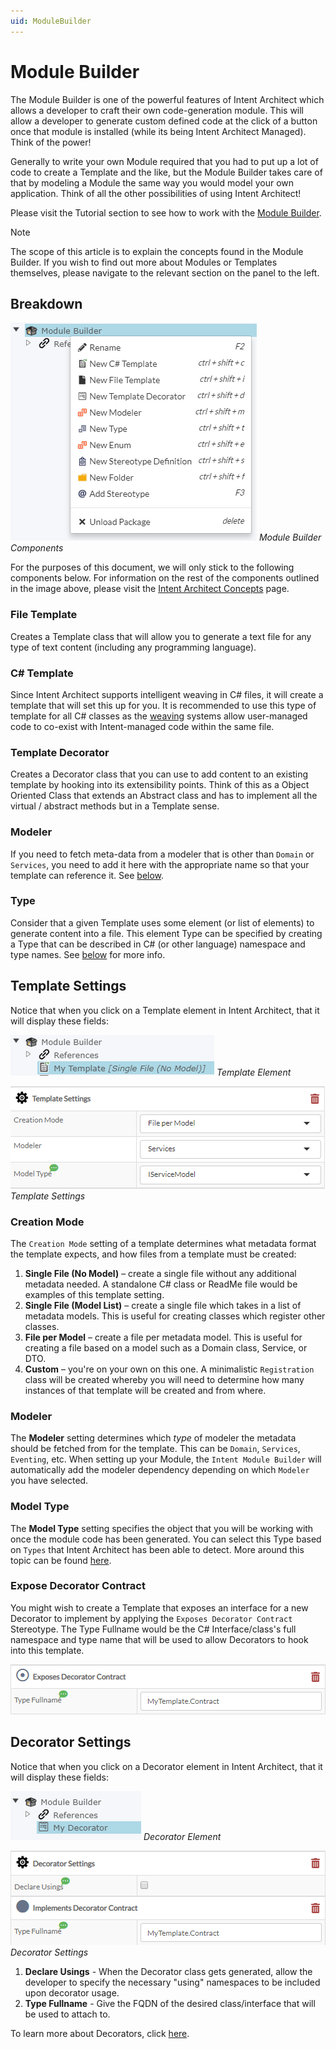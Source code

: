 ```yaml
---
uid: ModuleBuilder
---
```

# Module Builder

The Module Builder is one of the powerful features of Intent Architect which allows a developer to craft their own code-generation module. This will allow a developer to generate custom defined code at the click of a button once that module is installed (while its being Intent Architect Managed). Think of the power!

Generally to write your own Module required that you had to put up a lot of code to create a Template and the like, but the Module Builder takes care of that by modeling a Module the same way you would model your own application. Think of all the other possibilities of using Intent Architect!

Please visit the Tutorial section to see how to work with the [Module Builder](xref:TutorialCreateModule).

>[!NOTE]
>The scope of this article is to explain the concepts found in the Module Builder. If you wish to find out more about Modules or Templates themselves, please navigate to the relevant section on the panel to the left.

## Breakdown

![Module Builder Components](images/ModuleBuilderComponentBreakdown.png)
_Module Builder Components_

For the purposes of this document, we will only stick to the following components below. For information on the rest of the components outlined in the image above, please visit the [Intent Architect Concepts](xref:IntentArchitectConcepts) page.

### File Template
Creates a Template class that will allow you to generate a text file for any type of text content (including any programming language).

### C# Template
Since Intent Architect supports intelligent weaving in C# files, it will create a template that will set this up for you. It is recommended to use this type of template for all C# classes as the [weaving](xref:RoslynWeaver) systems allow user-managed code to co-exist with Intent-managed code within the same file.

### Template Decorator
Creates a Decorator class that you can use to add content to an existing template by hooking into its extensibility points. Think of this as a Object Oriented Class that extends an Abstract class and has to implement all the virtual / abstract methods but in a Template sense.

### Modeler
If you need to fetch meta-data from a modeler that is other than `Domain` or `Services`, you need to add it here with the appropriate name so that your template can reference it. See [below](#modeler).

### Type
Consider that a given Template uses some element (or list of elements) to generate content into a file. This element Type can be specified by creating a Type that can be described in C# (or other language) namespace and type names.
See [below](#model-type) for more info.


## Template Settings

Notice that when you click on a Template element in Intent Architect, that it will display these fields:

![Template Element](images/TemplateElement.png)
_Template Element_

![Template Settings](images/TemplateSettings.png)
_Template Settings_

### Creation Mode
The `Creation Mode` setting of a template determines what metadata format the template expects, and how files from a template must be created:
1.	**Single File (No Model)** – create a single file without any additional metadata needed. A standalone C# class or ReadMe file would be examples of this template setting. 
2.	**Single File (Model List)** – create a single file which takes in a list of metadata models. This is useful for creating classes which register other classes.
3.	**File per Model** – create a file per metadata model. This is useful for creating a file based on a model such as a Domain class, Service, or DTO.
4. **Custom** – you're on your own on this one. A minimalistic `Registration` class will be created whereby you will need to determine how many instances of that template will be created and from where.

### Modeler
The **Modeler** setting determines which _type_ of modeler the metadata should be fetched from for the template. This can be `Domain`, `Services`, `Eventing`, etc. When setting up your Module, the `Intent Module Builder` will automatically add the modeler dependency depending on which `Modeler` you have selected.

### Model Type
The **Model Type** setting specifies the object that you will be working with once the module code has been generated. You can select this Type based on `Types` that Intent Architect has been able to detect. More around this topic can be found [here](xref:IntentArchitectConcepts).

### Expose Decorator Contract

You might wish to create a Template that exposes an interface for a new Decorator to implement by applying the `Exposes Decorator Contract` Stereotype. The Type Fullname would be the C# Interface/class's full namespace and type name that will be used to allow Decorators to hook into this template.

![Template Decorator Contract](images/TemplateDecoratorContract.png)

## Decorator Settings

Notice that when you click on a Decorator element in Intent Architect, that it will display these fields:

![Decorator Element](images/DecoratorElement.png)
_Decorator Element_

![Decorator Settings](images/DecoratorSettings.png)
_Decorator Settings_

1. **Declare Usings** - When the Decorator class gets generated, allow the developer to specify the necessary "using" namespaces to be included upon decorator usage.
2. **Type Fullname** - Give the FQDN of the desired class/interface that will be used to attach to.

To learn more about Decorators, click [here](xref:Decorator).